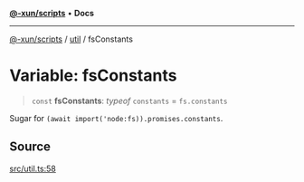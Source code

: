 [**@-xun/scripts**](../../README.md) • **Docs**

***

[@-xun/scripts](../../README.md) / [util](../README.md) / fsConstants

# Variable: fsConstants

> `const` **fsConstants**: *typeof* `constants` = `fs.constants`

Sugar for `(await import('node:fs)).promises.constants`.

## Source

[src/util.ts:58](https://github.com/Xunnamius/xscripts/blob/f52038b9aa1e95c5b046334684163687ebd170b8/src/util.ts#L58)
